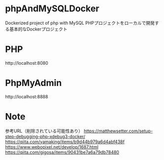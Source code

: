 # phpAndMySQLDocker
Dockerized project of php with MySQL
PHPプロジェクトをローカルで開発する基本的なDockerプロジェクト

# PHP
http://localhost:8080

# PhpMyAdmin
http://localhost:8888

# Note
参考URL（削除されている可能性あり）
https://matthewsetter.com/setup-step-debugging-php-xdebug3-docker/
https://qiita.com/yamaking/items/b9d44b979a6d4abf438f
https://www.webopixel.net/develop/1687.html
https://qiita.com/gigosa/items/90431be7a6a79db78480

